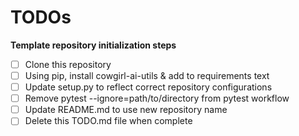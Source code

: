 # TODOs

**Template repository initialization steps**

- [ ] Clone this repository
- [ ] Using pip, install cowgirl-ai-utils & add to requirements text
- [ ] Update setup.py to reflect correct repository configurations
- [ ] Remove pytest --ignore=path/to/directory from pytest workflow
- [ ] Update README.md to use new repository name
- [ ] Delete this TODO.md file when complete
